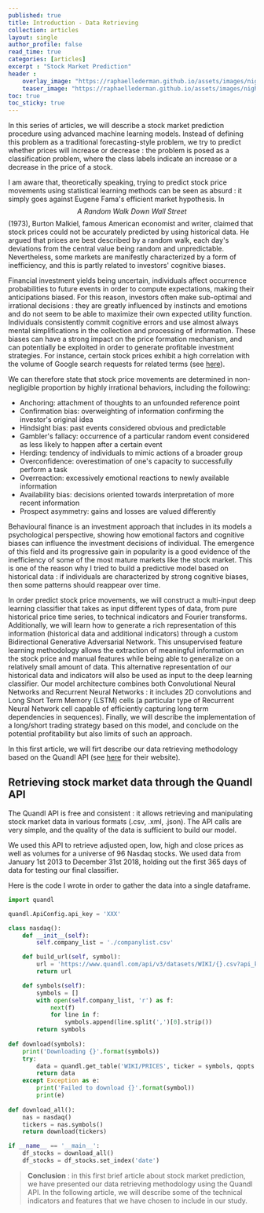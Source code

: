 ```yaml
---
published: true
title: Introduction - Data Retrieving
collection: articles
layout: single
author_profile: false
read_time: true
categories: [articles]
excerpt : "Stock Market Prediction"
header :
    overlay_image: "https://raphaellederman.github.io/assets/images/night.jpg"
    teaser_image: "https://raphaellederman.github.io/assets/images/night.jpg"
toc: true
toc_sticky: true
---
```


In this series of articles, we will describe a stock market prediction procedure using advanced machine learning models. Instead of defining this problem as a traditional forecasting-style problem, we try to predict whether prices will increase or decrease : the problem is posed as a classification problem, where the class labels indicate an
increase or a decrease in the price of a stock.

I am aware that, theoretically speaking, trying to predict stock price movements using statistical learning methods can be seen as absurd : it simply goes against Eugene Fama's efficient market hypothesis. In $$\textit{A Random Walk Down Wall Street}$$ (1973), Burton Malkiel, famous American economist and writer, claimed that stock prices could not be accurately predicted by using historical data. He argued that prices are best described by a random walk, each day's deviations from the central value being random and unpredictable. Nevertheless, some markets are manifestly characterized by a form of inefficiency, and this is partly related to investors' cognitive biases.

Financial investment yields being uncertain, individuals affect occurrence probabilities to future events in order to compute expectations, making their anticipations biased. For this reason, investors often make sub-optimal and irrational decisions : they are greatly influenced by instincts and emotions and do not seem to be able to maximize their own expected utility function. Individuals consistently commit cognitive errors and use almost always mental simplifications in the collection and processing of information. These biases can have a strong impact on the price formation mechanism, and can potentially be exploited in order to generate profitable investment strategies. For instance, certain stock prices exhibit a high correlation with the volume of Google search requests for related terms (see [here](https://editorialexpress.com/cgi-bin/conference/download.cgi?db_name=SNDE2018&paper_id=100)).

We can therefore state that stock price movements are determined in non-negligible proportion by highly irrational behaviors, including the following:
* Anchoring: attachment of thoughts to an unfounded reference point
* Confirmation bias: overweighting of information confirming the investor's original idea
* Hindsight bias: past events considered obvious and predictable
* Gambler's fallacy: occurrence of a particular random event considered as less likely to happen after a certain event
* Herding: tendency of individuals to mimic actions of a broader group
* Overconfidence: overestimation of one's capacity to successfully perform a task
* Overreaction: excessively emotional reactions to newly available information
* Availability bias: decisions oriented towards interpretation of more recent information
* Prospect asymmetry: gains and losses are valued differently

Behavioural finance is an investment approach that includes in its models a psychological perspective, showing how emotional factors and cognitive biases can influence the investment decisions of individual. The emergence of this field and its progressive gain in popularity is a good evidence of the inefficiency of some of the most mature markets like the stock market. This is one of the reason why I tried to build a predictive model based on historical data : if individuals are characterized by strong cognitive biases, then some patterns should reappear over time.

In order predict stock price movements, we will construct a multi-input deep learning classifier that takes as input different types of data, from pure historical price time series, to technical indicators and Fourier transforms. Additionally, we will learn how to generate a rich representation of this information (historical data and additional indicators) through a custom Bidirectional Generative Adversarial Network. This unsupervised feature learning methodology allows the extraction of meaningful information on the stock price and manual features while being able to generalize on a relatively small amount of data. This alternative representation of our historical data and indicators will also be used as input to the deep learning classifier. Our model architecture combines both Convolutional Neural Networks and Recurrent Neural Networks : it includes 2D convolutions and Long Short Term Memory (LSTM) cells (a particular type of Recurrent Neural Network cell capable of efficiently capturing long term dependencies in sequences). Finally, we will describe the implementation of a long/short trading strategy based on this model, and conclude on the potential profitability but also limits of such an approach.

In this first article, we will firt describe our data retrieving methodology based on the Quandl API (see [here](https://www.quandl.com/tools/api) for their website).

<script type="text/javascript" async
    src="https://cdn.mathjax.org/mathjax/latest/MathJax.js?config=TeX-MML-AM_CHTML">
</script>

## Retrieving stock market data through the Quandl API

The Quandl API is free and consistent : it allows retrieving and manipulating stock market data in various formats (.csv, .xml, .json). The API calls are very simple, and the quality of the data is sufficient to build our model.

We used this API to retrieve adjusted open, low, high and close prices as well as volumes for a universe of 96 Nasdaq stocks. We used data from January 1st 2013 to December 31st 2018, holding out the first 365 days of data for testing our final classifier. 

Here is the code I wrote in order to gather the data into a single dataframe.

```python
import quandl

quandl.ApiConfig.api_key = 'XXX'

class nasdaq():
    def __init__(self):
        self.company_list = './companylist.csv'

    def build_url(self, symbol):
        url = 'https://www.quandl.com/api/v3/datasets/WIKI/{}.csv?api_key={}'.format(symbol, quandl_api_key)
        return url

    def symbols(self):
        symbols = []
        with open(self.company_list, 'r') as f:
            next(f)
            for line in f:
                symbols.append(line.split(',')[0].strip())
        return symbols
    
def download(symbols):
    print('Downloading {}'.format(symbols))
    try:
        data = quandl.get_table('WIKI/PRICES', ticker = symbols, qopts = { 'columns': ['ticker', 'date', 'adj_open', 'adj_high', 'adj_low', 'adj_close', 'adj_volume'] }, date = { 'gte': '2013-01-01', 'lte': '2018-12-31' }, paginate=True)
        return data
    except Exception as e:
        print('Failed to download {}'.format(symbol))
        print(e)
        
def download_all():
    nas = nasdaq()
    tickers = nas.symbols()
    return download(tickers)

if __name__ == '__main__':
    df_stocks = download_all()
    df_stocks = df_stocks.set_index('date')
```

> **Conclusion** : in this first brief article about stock market prediction, we have presented our data retrieving methodology using the Quandl API. In the following article, we will describe some of the technical indicators and features that we have chosen to include in our study.